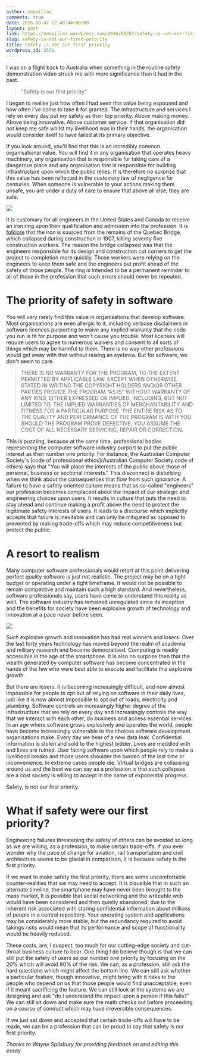 ```yaml
---
author: smspillaz
comments: true
date: 2016-08-07 12:48:44+00:00
layout: post
link: https://smspillaz.wordpress.com/2016/08/07/safety-is-not-our-first-priority/
slug: safety-is-not-our-first-priority
title: Safety is not our first priority
wordpress_id: 3571
---
```


I was on a flight back to Australia when something in the routine safety
demonstration video struck me with more significance than it had in the past.



<blockquote>
  "Safety is our first priority"
</blockquote>



I began to realise just how often I had seen this value being espoused and how
often I've come to take it for granted. The infrastructure and services I rely
on every day put my safety as their top priority. Above making money. Above
being innovative. Above customer service. If that organisation did not keep me
safe whilst my livelihood was in their hands, the organisation would consider
itself to have failed at its primary objective.

If you look around, you'll find that this is an incredibly common organisational
value. You will find it in any organisation that operates heavy machinery, any
organisation that is responsible for taking care of a dangerous place and any
organisation that is responsible for building infrastructure upon which the
public relies. It is therefore no surprise that this value has been reflected in
the customary law of negligence for centuries. When someone is vulnerable to
your actions making them unsafe, you are under a duty of care to ensure that
above all else, they are safe.

![](https://upload.wikimedia.org/wikipedia/commons/4/47/Quebec_Bridge_Collapse_of_1907.jpg)

It is customary for all engineers in the United States and Canada to receive an
iron ring upon their qualification and admission into the profession. It is
[folklore](https://en.wikipedia.org/wiki/Iron_Ring) that the iron is sourced
from the remains of the Quebec Bridge, which collapsed during construction in
1907, killing seventy five construction workers. The reason the  bridge
collapsed was that the engineers responsible for its design and construction cut
corners to get the project to completion more quickly. Those workers were
relying on the engineers to keep them safe and the  engineers put profit ahead
of the safety of those people. The ring is intended to be a permanent reminder
to all of those in the profession that such errors should never be repeated.



# The priority of safety in software



You will very rarely find this value in organisations that develop software.
Most organisations are even allergic to it, including verbose disclaimers in
software licences purporting to waive any implied warranty that the code you run
is fit for purpose and won't cause you trouble. Most licenses will require users
to agree to numerous waivers and consent to all sorts of things which may be
harmful to them. There is no way other professions would get away with that
without raising an eyebrow. But for software, we don't seem to care.





<blockquote>
  THERE IS NO WARRANTY FOR THE PROGRAM, TO THE EXTENT PERMITTED BY APPLICABLE LAW. EXCEPT WHEN OTHERWISE STATED IN WRITING THE COPYRIGHT HOLDERS AND/OR OTHER PARTIES PROVIDE THE PROGRAM “AS IS” WITHOUT WARRANTY OF ANY KIND, EITHER EXPRESSED OR IMPLIED, INCLUDING, BUT NOT LIMITED TO, THE IMPLIED WARRANTIES OF MERCHANTABILITY AND FITNESS FOR A PARTICULAR PURPOSE. THE ENTIRE RISK AS TO THE QUALITY AND PERFORMANCE OF THE PROGRAM IS WITH YOU. SHOULD THE PROGRAM PROVE DEFECTIVE, YOU ASSUME THE COST OF ALL NECESSARY SERVICING, REPAIR OR CORRECTION.
  
</blockquote>



This is puzzling, because at the same time, professional bodies representing the
computer software industry purport to put the public interest as their number
one priority. For instance, the Australian Computer Society's [code of
professional ethics](Australian Computer Society code of ethics) says that "You
will place the interests of the public above those of personal, business or
sectional interests." This disconnect is disturbing when we think about the
consequences that flow from such ignorance. A failure to have a safety oriented
culture means that as so-called "engineers" our profession becomes complacent
about the impact of our strategic and engineering choices upon users. It results
in culture that puts the need to stay ahead and continue making a profit above
the need to protect the legitimate safety interests of users. It leads to a
discourse which implicitly accepts that failure is inevitable and can only be
mitigated as opposed to prevented by making trade-offs which may reduce
competitiveness but protect the public.



# A resort to realism



Many computer software professionals would retort at this point delivering
perfect quality software is just not realistic. The project may be on a tight
budget or operating under a tight timeframe. It would not be possible to remain
competitive and maintain such a high standard. And nevertheless, software
professionals say, users have come to understand this reality as well. The
software industry has remained unregulated since its inception and the benefits
for society have been explosive growth of technology and innovation at a pace
never before seen.

![](http://cdn.bgr.com/2016/05/tesla-model-s-accident-germany-3.jpg?quality=98&strip=all&w=624)

Such explosive growth and innovation has had real winners and losers. Over the
last forty years technology has moved beyond the realm of academia and military
research and become democratised. Computing is readily accessible in the age of
the smartphone. It is also no surprise then that the wealth generated by
computer software has become concentrated in the hands of the few who were best
able to execute and facilitate this explosive growth.

But there are losers. It is becoming increasingly difficult, and now almost
impossible for people to opt out of relying on software in their daily lives,
just like it is now almost impossible to opt out of roads, electricity and
plumbing. Software controls an increasingly higher degree of the infrastructure
that we rely on every day and increasingly controls the way that we interact
with each other, do business and access essential services. In an age where
software grows explosively and operates the world, people have become
increasingly vulnerable to the choices software development organisations make.
Every day we hear of a new data leak. Confidential information is stolen and
sold to the highest bidder. Lives are meddled with and lives are ruined. User
facing software upon which people rely to make a livelihood breaks and those
users shoulder the burden of the lost time or inconvenience. In extreme cases
people die. Virtual bridges are collapsing around us and the best we can say as
a profession is that such collapses are a cost society is willing to accept in
the name of exponential progress.

Safety, is not our first priority.



# What if safety were our first priority?



Engineering failures threatening the safety of others can be avoided so long as
we are willing, as a profession, to make certain trade-offs. If you ever wonder
why the pace of change for aviation, rail transportation and civil architecture
seems to be glacial in comparison, it is because safety is the first priority.

If we want to make safety the first priority, there are some uncomfortable
counter-realities that we may need to accept. It is plausible that in such an
alternate timeline, the smartphone may have never been brought to the mass
market, It is possible that social networking and the writeable web would have
been considered and then quietly abandoned, due to the inherent risk associated
with storing confidential information about millions of people in a central
repository. Your operating system and applications may be considerably more
stable, but the redundancy required to avoid takings risks would mean that its
performance and scope of functionality would be heavily reduced.

These costs, are, I suspect, too much for our cutting-edge society and cut-
throat business culture to bear. One thing I do believe though is that we can
still put the safety of users as our number one priority by focusing on the 20%
which will avoid 80% of the risk. We can, as a profession, still ask the hard
questions which might affect the bottom line. We can still ask whether a
particular feature, though innovative, might bring with it risks to the people
who depend on us that those people would find unacceptable, even if it meant
sacrificing the feature. We can still look at the systems we are designing and
ask "do I understand the impact upon a person if this fails?" We can still sit
down and make sure the math checks out before proceeding on a course of conduct
which may have irreversible consequences.

If we just sat down and accepted that certain trade-offs will have to be made,
we can be a profession that can be proud to say that safety is our first
priority.

_Thanks to Wayne Spilsbury for providing feedback on and editing this essay_
